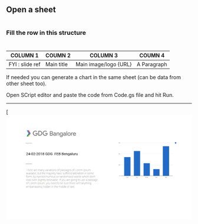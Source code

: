 ## Open a sheet
#
### Fill the row in this structure 
#
| COLUMN 1 | COUMN 2 | COLUMN 3 | COUMN 4 |
| ------ | ------ | ------ | ------  |
| FYI : slide ref | Main title | Main image/logo {URL} | A Paragraph |

If needed you can generate a chart in the same sheet (can be data from other sheet too).

Open SCript editor and paste the code from Code.gs file and hit Run.

----

[![Screenshot(screenshot.png)](screenshot.png)